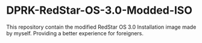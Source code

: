 # DPRK-RedStar-OS-3.0-Modded-ISO
This repository contain the modified RedStar OS 3.0 Installation image made by myself. Providing a better experience for foreigners. 
